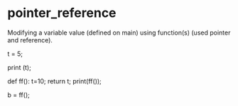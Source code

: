 # pointer_reference
Modifying a variable value (defined on main) using function(s) (used pointer and reference). 

t = 5;

print (t);

def ff():
    t=10;
    return t;
print(ff());

b = ff();
